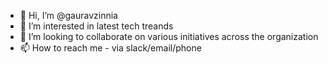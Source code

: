 - 👋 Hi, I’m @gauravzinnia
- 👀 I’m interested in latest tech treands
- 💞️ I’m looking to collaborate on various initiatives across the organization
- 📫 How to reach me - via slack/email/phone

<!---
gauravzinnia/gauravzinnia is a ✨ special ✨ repository because its `README.md` (this file) appears on your GitHub profile.
You can click the Preview link to take a look at your changes.
--->
